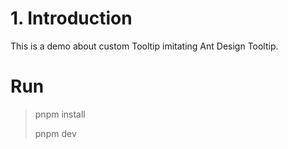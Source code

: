 # 1. Introduction

This is a demo about custom Tooltip imitating Ant Design Tooltip.

# Run

> pnpm install
>
> pnpm dev
